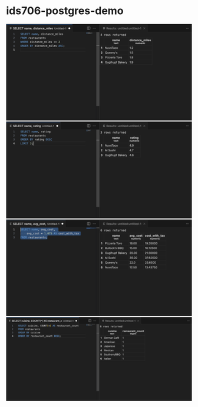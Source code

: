# ids706-postgres-demo
![6a](ids706-postgres-demo_screenshots/6a.png)
![6b](ids706-postgres-demo_screenshots/6b.png)
![6c](ids706-postgres-demo_screenshots/6c.png)
![6d](ids706-postgres-demo_screenshots/6d.png)